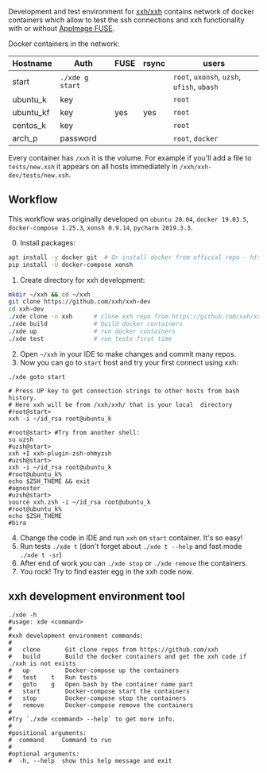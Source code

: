 Development and test environment for [xxh/xxh](https://github.com/xxh/xxh) contains 
network of docker containers which allow to test the ssh connections and xxh functionality 
with or without [AppImage FUSE](https://github.com/AppImage/AppImageKit/wiki/FUSE). 

Docker containers in the network:

| Hostname  | Auth             | FUSE | rsync | users                            |
|-----------|------------------|------|-------|----------------------------------|
| start     | `./xde g start`  |      |       | `root`, `uxonsh`, `uzsh`, `ufish`, `ubash` |
| ubuntu_k  | key              |      |       | `root`                           |
| ubuntu_kf | key              | yes  |  yes  | `root`                           |
| centos_k  | key              |      |       | `root`                           |
| arch_p    | password         |      |       | `root`, `docker`                 |

Every container has `/xxh` it is the volume. For example if you'll add a file to `tests/new.xsh` 
it appears on all hosts immediately in `/xxh/xxh-dev/tests/new.xsh`.

## Workflow

This workflow was originally developed on `ubuntu 20.04`, `docker 19.03.5`, `docker-compose 1.25.3`, `xonsh 0.9.14`, `pycharm 2019.3.3`.

0. Install packages: 
```bash
apt install -y docker git  # Or install docker from official repo - https://docs.docker.com/engine/install/ubuntu/
pip install -U docker-compose xonsh
```

1. Create directory for xxh development:
```bash
mkdir ~/xxh && cd ~/xxh
git clone https://github.com/xxh/xxh-dev
cd xxh-dev
./xde clone -n xxh      # clone xxh repo from https://github.com/xxh/xxh
./xde build             # build docker containers
./xde up                # run docker containers
./xde test              # run tests first time
```

2. Open `~/xxh` in your IDE to make changes and commit many repos.
3. Now you can go to `start` host and try your first connect using xxh:
```shell script
./xde goto start

# Press UP key to get connection strings to other hosts from bash history.
# Here xxh will be from /xxh/xxh/ that is your local  directory
#root@start> 
xxh -i ~/id_rsa root@ubuntu_k

#root@start> #Try from another shell:
su uzsh
#uzsh@start> 
xxh +I xxh-plugin-zsh-ohmyzsh
#uzsh@start> 
xxh -i ~/id_rsa root@ubuntu_k
#root@ubuntu_k% 
echo $ZSH_THEME && exit
#agnoster
#uzsh@start> 
source xxh.zsh -i ~/id_rsa root@ubuntu_k
#root@ubuntu_k% 
echo $ZSH_THEME
#bira
```

4. Change the code in IDE and run `xxh` on `start` container. It's so easy!
5. Run tests `./xde t` (don't forget about `./xde t --help` and fast mode `./xde t -sr`) 
6. After end of work you can `./xde stop` or `./xde remove` the containers. 
7. You rock! Try to find easter egg in the xxh code now.

## xxh development environment tool

```shell script
./xde -h
#usage: xde <command>
#
#xxh development environment commands:
#
#   clone       Git clone repos from https://github.com/xxh
#   build       Build the docker containers and get the xxh code if ./xxh is not exists
#   up          Docker-compose up the containers
#   test    t   Run tests
#   goto    g   Open bash by the container name part
#   start       Docker-compose start the containers
#   stop        Docker-compose stop the containers
#   remove      Docker-compose remove the containers
#   
#Try `./xde <command> --help` to get more info.   
#   
#positional arguments:
#  command     Command to run
#
#optional arguments:
#  -h, --help  show this help message and exit

```
